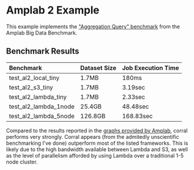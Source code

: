 # Amplab 2 Example

This example implements the ["Aggregation Query" benchmark](https://amplab.cs.berkeley.edu/benchmark/#query2) from the Amplab Big Data Benchmark.

## Benchmark Results

| Benchmark             | Dataset Size | Job Execution Time |
|:----------------------|:-------------|:-------------------|
| test_al2_local_tiny   | 1.7MB        | 180ms              |
| test_al2_s3_tiny      | 1.7MB        | 3.19sec            |
| test_al2_lambda_tiny  | 1.7MB        | 2.33sec            |
| test_al2_lambda_1node | 25.4GB       | 48.48sec           |
| test_al2_lambda_5node | 126.8GB      | 168.83sec          |

Compared to the results reported in the [graphs provided by Amplab](https://amplab.cs.berkeley.edu/benchmark/#query2), corral performs very strongly. Corral appears (from the admitedly unscientific benchmarking I've done) outperform most of the listed frameworks. This is likely due to the high bandwidth available between Lambda and S3, as well as the level of parallelism afforded by using Lambda over a traditional 1-5 node cluster.